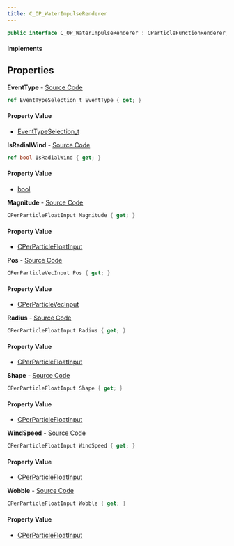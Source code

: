 ```yaml
---
title: C_OP_WaterImpulseRenderer
---
```


```csharp
public interface C_OP_WaterImpulseRenderer : CParticleFunctionRenderer, CParticleFunction, ISchemaClass<CParticleFunction>, ISchemaClass<CParticleFunctionRenderer>, ISchemaClass<C_OP_WaterImpulseRenderer>, ISchemaField, ISchemaClass, INativeHandle
```

#### Implements

## Properties

**EventType** - [Source Code](https://github.com/swiftly-solution/swiftlys2/blob/master/managed/src/SwiftlyS2.Generated/Schemas/Interfaces/C_OP_WaterImpulseRenderer.cs#L30)

```csharp
ref EventTypeSelection_t EventType { get; }
```

#### Property Value

- [EventTypeSelection_t](/docs/api/shared/schemadefinitions/eventtypeselection_t)

**IsRadialWind** - [Source Code](https://github.com/swiftly-solution/swiftlys2/blob/master/managed/src/SwiftlyS2.Generated/Schemas/Interfaces/C_OP_WaterImpulseRenderer.cs#L28)

```csharp
ref bool IsRadialWind { get; }
```

#### Property Value

- [bool](https://learn.microsoft.com/dotnet/api/system.boolean)

**Magnitude** - [Source Code](https://github.com/swiftly-solution/swiftlys2/blob/master/managed/src/SwiftlyS2.Generated/Schemas/Interfaces/C_OP_WaterImpulseRenderer.cs#L20)

```csharp
CPerParticleFloatInput Magnitude { get; }
```

#### Property Value

- [CPerParticleFloatInput](/docs/api/shared/schemadefinitions/cperparticlefloatinput)

**Pos** - [Source Code](https://github.com/swiftly-solution/swiftlys2/blob/master/managed/src/SwiftlyS2.Generated/Schemas/Interfaces/C_OP_WaterImpulseRenderer.cs#L16)

```csharp
CPerParticleVecInput Pos { get; }
```

#### Property Value

- [CPerParticleVecInput](/docs/api/shared/schemadefinitions/cperparticlevecinput)

**Radius** - [Source Code](https://github.com/swiftly-solution/swiftlys2/blob/master/managed/src/SwiftlyS2.Generated/Schemas/Interfaces/C_OP_WaterImpulseRenderer.cs#L18)

```csharp
CPerParticleFloatInput Radius { get; }
```

#### Property Value

- [CPerParticleFloatInput](/docs/api/shared/schemadefinitions/cperparticlefloatinput)

**Shape** - [Source Code](https://github.com/swiftly-solution/swiftlys2/blob/master/managed/src/SwiftlyS2.Generated/Schemas/Interfaces/C_OP_WaterImpulseRenderer.cs#L22)

```csharp
CPerParticleFloatInput Shape { get; }
```

#### Property Value

- [CPerParticleFloatInput](/docs/api/shared/schemadefinitions/cperparticlefloatinput)

**WindSpeed** - [Source Code](https://github.com/swiftly-solution/swiftlys2/blob/master/managed/src/SwiftlyS2.Generated/Schemas/Interfaces/C_OP_WaterImpulseRenderer.cs#L24)

```csharp
CPerParticleFloatInput WindSpeed { get; }
```

#### Property Value

- [CPerParticleFloatInput](/docs/api/shared/schemadefinitions/cperparticlefloatinput)

**Wobble** - [Source Code](https://github.com/swiftly-solution/swiftlys2/blob/master/managed/src/SwiftlyS2.Generated/Schemas/Interfaces/C_OP_WaterImpulseRenderer.cs#L26)

```csharp
CPerParticleFloatInput Wobble { get; }
```

#### Property Value

- [CPerParticleFloatInput](/docs/api/shared/schemadefinitions/cperparticlefloatinput)


